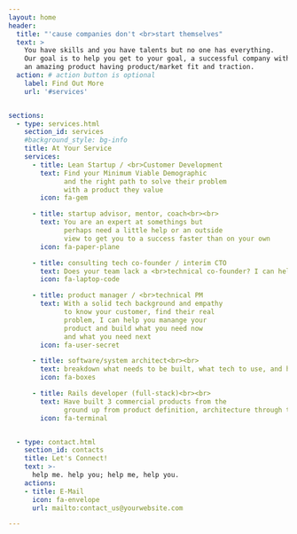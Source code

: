 ```yaml
---
layout: home
header:
  title: "'cause companies don't <br>start themselves"
  text: >
    You have skills and you have talents but no one has everything.
    Our goal is to help you get to your goal, a successful company with
    an amazing product having product/market fit and traction.
  action: # action button is optional
    label: Find Out More
    url: '#services'


sections:
  - type: services.html
    section_id: services
    #background_style: bg-info
    title: At Your Service
    services:
      - title: Lean Startup / <br>Customer Development
        text: Find your Minimum Viable Demographic
              and the right path to solve their problem
              with a product they value
        icon: fa-gem

      - title: startup advisor, mentor, coach<br><br>
        text: You are an expert at somethings but
              perhaps need a little help or an outside
              view to get you to a success faster than on your own
        icon: fa-paper-plane

      - title: consulting tech co-founder / interim CTO
        text: Does your team lack a <br>technical co-founder? I can help you get to the place where you can attract one.
        icon: fa-laptop-code

      - title: product manager / <br>technical PM
        text: With a solid tech background and empathy
              to know your customer, find their real
              problem, I can help you manange your
              product and build what you need now
              and what you need next
        icon: fa-user-secret

      - title: software/system architect<br><br>
        text: breakdown what needs to be built, what tech to use, and how to get it done
        icon: fa-boxes

      - title: Rails developer (full-stack)<br><br>
        text: Have built 3 commercial products from the
              ground up from product definition, architecture through to shipping
        icon: fa-terminal


  - type: contact.html
    section_id: contacts
    title: Let's Connect!
    text: >-
      help me. help you; help me, help you.
    actions:
    - title: E-Mail
      icon: fa-envelope
      url: mailto:contact_us@yourwebsite.com

---
```

